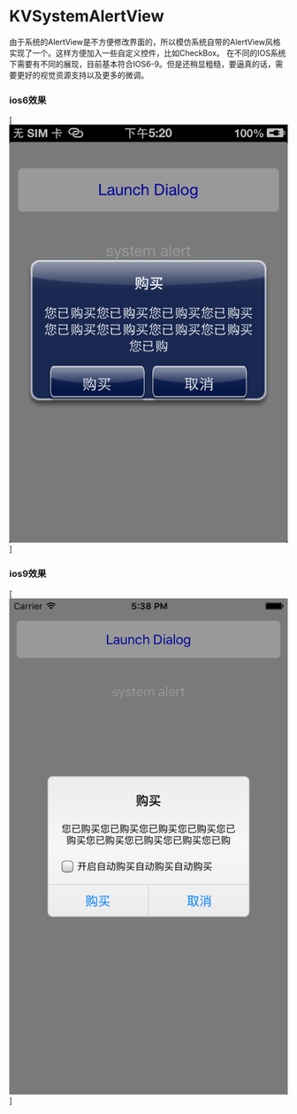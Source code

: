 # KVSystemAlertView
由于系统的AlertView是不方便修改界面的，所以模仿系统自带的AlertView风格实现了一个。这样方便加入一些自定义控件，比如CheckBox。
在不同的IOS系统下需要有不同的展现，目前基本符合IOS6-9。但是还稍显粗糙，要逼真的话，需要更好的视觉资源支持以及更多的微调。

### ios6效果

[![](https://github.com/chiyun1/KVSystemAlertView/blob/master/ios9.png)]

### ios9效果

[![](https://github.com/chiyun1/KVSystemAlertView/blob/master/ios6.png)]
